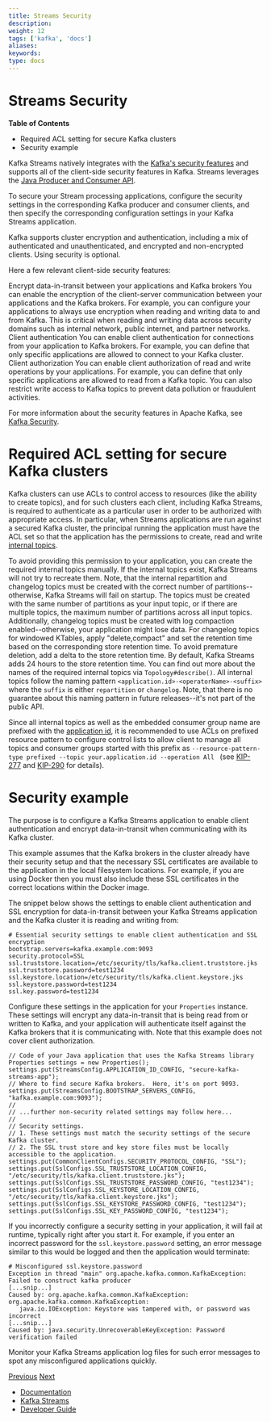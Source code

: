 ```yaml
---
title: Streams Security
description: 
weight: 12
tags: ['kafka', 'docs']
aliases: 
keywords: 
type: docs
---
```


# Streams Security

**Table of Contents**

  * Required ACL setting for secure Kafka clusters
  * Security example



Kafka Streams natively integrates with the [Kafka's security features](../../../documentation.html#security) and supports all of the client-side security features in Kafka. Streams leverages the [Java Producer and Consumer API](../../../documentation.html#api).

To secure your Stream processing applications, configure the security settings in the corresponding Kafka producer and consumer clients, and then specify the corresponding configuration settings in your Kafka Streams application.

Kafka supports cluster encryption and authentication, including a mix of authenticated and unauthenticated, and encrypted and non-encrypted clients. Using security is optional.

Here a few relevant client-side security features:

Encrypt data-in-transit between your applications and Kafka brokers
    You can enable the encryption of the client-server communication between your applications and the Kafka brokers. For example, you can configure your applications to always use encryption when reading and writing data to and from Kafka. This is critical when reading and writing data across security domains such as internal network, public internet, and partner networks.
Client authentication
    You can enable client authentication for connections from your application to Kafka brokers. For example, you can define that only specific applications are allowed to connect to your Kafka cluster.
Client authorization
    You can enable client authorization of read and write operations by your applications. For example, you can define that only specific applications are allowed to read from a Kafka topic. You can also restrict write access to Kafka topics to prevent data pollution or fraudulent activities.

For more information about the security features in Apache Kafka, see [Kafka Security](../../../documentation.html#security).

# Required ACL setting for secure Kafka clusters

Kafka clusters can use ACLs to control access to resources (like the ability to create topics), and for such clusters each client, including Kafka Streams, is required to authenticate as a particular user in order to be authorized with appropriate access. In particular, when Streams applications are run against a secured Kafka cluster, the principal running the application must have the ACL set so that the application has the permissions to create, read and write [internal topics](manage-topics.html#streams-developer-guide-topics-internal).

To avoid providing this permission to your application, you can create the required internal topics manually. If the internal topics exist, Kafka Streams will not try to recreate them. Note, that the internal repartition and changelog topics must be created with the correct number of partitions--otherwise, Kafka Streams will fail on startup. The topics must be created with the same number of partitions as your input topic, or if there are multiple topics, the maximum number of partitions across all input topics. Additionally, changelog topics must be created with log compaction enabled--otherwise, your application might lose data. For changelog topics for windowed KTables, apply "delete,compact" and set the retention time based on the corresponding store retention time. To avoid premature deletion, add a delta to the store retention time. By default, Kafka Streams adds 24 hours to the store retention time. You can find out more about the names of the required internal topics via `Topology#describe()`. All internal topics follow the naming pattern `<application.id>-<operatorName>-<suffix>` where the `suffix` is either `repartition` or `changelog`. Note, that there is no guarantee about this naming pattern in future releases--it's not part of the public API.

Since all internal topics as well as the embedded consumer group name are prefixed with the [application id](/39/streams/developer-guide/config-streams.html#required-configuration-parameters), it is recommended to use ACLs on prefixed resource pattern to configure control lists to allow client to manage all topics and consumer groups started with this prefix as `--resource-pattern-type prefixed --topic your.application.id --operation All ` (see [KIP-277](https://cwiki.apache.org/confluence/display/KAFKA/KIP-277+-+Fine+Grained+ACL+for+CreateTopics+API) and [KIP-290](https://cwiki.apache.org/confluence/display/KAFKA/KIP-290%3A+Support+for+Prefixed+ACLs) for details). 

# Security example

The purpose is to configure a Kafka Streams application to enable client authentication and encrypt data-in-transit when communicating with its Kafka cluster.

This example assumes that the Kafka brokers in the cluster already have their security setup and that the necessary SSL certificates are available to the application in the local filesystem locations. For example, if you are using Docker then you must also include these SSL certificates in the correct locations within the Docker image.

The snippet below shows the settings to enable client authentication and SSL encryption for data-in-transit between your Kafka Streams application and the Kafka cluster it is reading and writing from:
    
    
    # Essential security settings to enable client authentication and SSL encryption
    bootstrap.servers=kafka.example.com:9093
    security.protocol=SSL
    ssl.truststore.location=/etc/security/tls/kafka.client.truststore.jks
    ssl.truststore.password=test1234
    ssl.keystore.location=/etc/security/tls/kafka.client.keystore.jks
    ssl.keystore.password=test1234
    ssl.key.password=test1234

Configure these settings in the application for your `Properties` instance. These settings will encrypt any data-in-transit that is being read from or written to Kafka, and your application will authenticate itself against the Kafka brokers that it is communicating with. Note that this example does not cover client authorization.
    
    
    // Code of your Java application that uses the Kafka Streams library
    Properties settings = new Properties();
    settings.put(StreamsConfig.APPLICATION_ID_CONFIG, "secure-kafka-streams-app");
    // Where to find secure Kafka brokers.  Here, it's on port 9093.
    settings.put(StreamsConfig.BOOTSTRAP_SERVERS_CONFIG, "kafka.example.com:9093");
    //
    // ...further non-security related settings may follow here...
    //
    // Security settings.
    // 1. These settings must match the security settings of the secure Kafka cluster.
    // 2. The SSL trust store and key store files must be locally accessible to the application.
    settings.put(CommonClientConfigs.SECURITY_PROTOCOL_CONFIG, "SSL");
    settings.put(SslConfigs.SSL_TRUSTSTORE_LOCATION_CONFIG, "/etc/security/tls/kafka.client.truststore.jks");
    settings.put(SslConfigs.SSL_TRUSTSTORE_PASSWORD_CONFIG, "test1234");
    settings.put(SslConfigs.SSL_KEYSTORE_LOCATION_CONFIG, "/etc/security/tls/kafka.client.keystore.jks");
    settings.put(SslConfigs.SSL_KEYSTORE_PASSWORD_CONFIG, "test1234");
    settings.put(SslConfigs.SSL_KEY_PASSWORD_CONFIG, "test1234");

If you incorrectly configure a security setting in your application, it will fail at runtime, typically right after you start it. For example, if you enter an incorrect password for the `ssl.keystore.password` setting, an error message similar to this would be logged and then the application would terminate:
    
    
    # Misconfigured ssl.keystore.password
    Exception in thread "main" org.apache.kafka.common.KafkaException: Failed to construct kafka producer
    [...snip...]
    Caused by: org.apache.kafka.common.KafkaException: org.apache.kafka.common.KafkaException:
       java.io.IOException: Keystore was tampered with, or password was incorrect
    [...snip...]
    Caused by: java.security.UnrecoverableKeyException: Password verification failed

Monitor your Kafka Streams application log files for such error messages to spot any misconfigured applications quickly.

[Previous](/39/streams/developer-guide/manage-topics) [Next](/39/streams/developer-guide/app-reset-tool)

  * [Documentation](/documentation)
  * [Kafka Streams](/streams)
  * [Developer Guide](/streams/developer-guide/)


